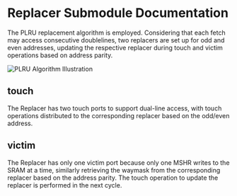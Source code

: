 # Replacer Submodule Documentation

The PLRU replacement algorithm is employed. Considering that each fetch may
access consecutive doublelines, two replacers are set up for odd and even
addresses, updating the respective replacer during touch and victim operations
based on address parity.

![PLRU Algorithm Illustration](../figure/ICache/Replacer/plru.png)

## touch

The Replacer has two touch ports to support dual-line access, with touch
operations distributed to the corresponding replacer based on the odd/even
address.

## victim

The Replacer has only one victim port because only one MSHR writes to the SRAM
at a time, similarly retrieving the waymask from the corresponding replacer
based on the address parity. The touch operation to update the replacer is
performed in the next cycle.
